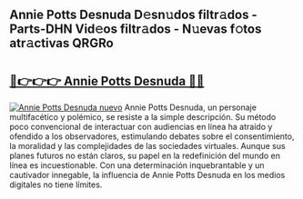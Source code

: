 ## Annie Potts Desnuda D𝚎sn𝚞dos filtr𝚊dos - Parts-DHN Vid𝚎os filtr𝚊dos - N𝚞evas f𝚘tos atr𝚊ctivas QRGRo

# <h2><a href="http://mb6b2qz.tromn.icu/?c=Annie+Potts+Desnuda">🔗👉👉👉 Annie Potts Desnuda 🔗🔗</a></h2>

[![Annie Potts Desnuda nuevo](https://i.imgur.com/pEAQMta.gif)](http://mb6b2qz.tromn.icu/?c=Annie+Potts+Desnuda)
Annie Potts Desnuda, un personaje multifacético y polémico, se resiste a la simple descripción. Su método poco convencional de interactuar con audiencias en línea ha atraído y ofendido a los observadores, estimulando debates sobre el consentimiento, la moralidad y las complejidades de las sociedades virtuales. Aunque sus planes futuros no están claros, su papel en la redefinición del mundo en línea es incuestionable. Con una determinación inquebrantable y un cautivador innegable, la influencia de Annie Potts Desnuda en los medios digitales no tiene límites.
